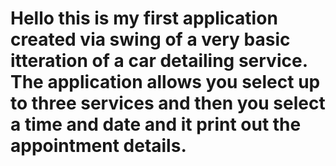 # Hello this is my first application created via swing of a very basic itteration of a car detailing service. The application allows you select up to three services and then you select a time and date and it print out the appointment details.
